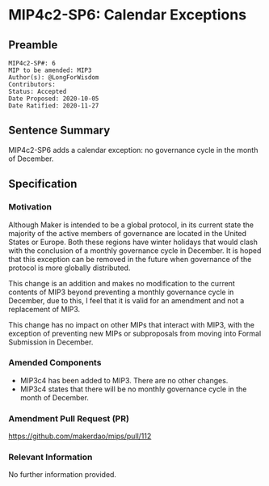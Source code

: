 # MIP4c2-SP6: Calendar Exceptions

## Preamble

```
MIP4c2-SP#: 6
MIP to be amended: MIP3
Author(s): @LongForWisdom
Contributors:
Status: Accepted
Date Proposed: 2020-10-05
Date Ratified: 2020-11-27
```

## Sentence Summary

MIP4c2-SP6 adds a calendar exception: no governance cycle in the month of December.

## Specification
    
### Motivation

Although Maker is intended to be a global protocol, in its current state the majority of the active members of governance are located in the United States or Europe. Both these regions have winter holidays that would clash with the conclusion of a monthly governance cycle in December. It is hoped that this exception can be removed in the future when governance of the protocol is more globally distributed.

This change is an addition and makes no modification to the current contents of MIP3 beyond preventing a monthly governance cycle in December, due to this, I feel that it is valid for an amendment and not a replacement of MIP3.

This change has no impact on other MIPs that interact with MIP3, with the exception of preventing new MIPs or subproposals from moving into Formal Submission in December.

### Amended Components

- MIP3c4 has been added to MIP3. There are no other changes. 
- MIP3c4 states that there will be no monthly governance cycle in the month of December.

### Amendment Pull Request (PR)

https://github.com/makerdao/mips/pull/112

### Relevant Information

No further information provided.
